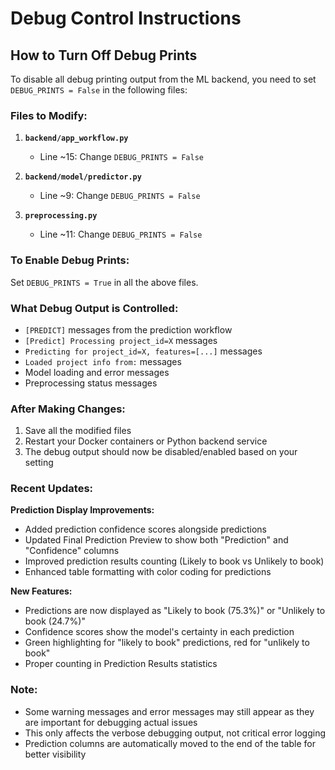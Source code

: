 # Debug Control Instructions

## How to Turn Off Debug Prints

To disable all debug printing output from the ML backend, you need to set `DEBUG_PRINTS = False` in the following files:

### Files to Modify:

1. **`backend/app_workflow.py`**
   - Line ~15: Change `DEBUG_PRINTS = False`

2. **`backend/model/predictor.py`**
   - Line ~9: Change `DEBUG_PRINTS = False`

3. **`preprocessing.py`**
   - Line ~11: Change `DEBUG_PRINTS = False`

### To Enable Debug Prints:

Set `DEBUG_PRINTS = True` in all the above files.

### What Debug Output is Controlled:

- `[PREDICT]` messages from the prediction workflow
- `[Predict] Processing project_id=X` messages 
- `Predicting for project_id=X, features=[...]` messages
- `Loaded project info from:` messages
- Model loading and error messages
- Preprocessing status messages

### After Making Changes:

1. Save all the modified files
2. Restart your Docker containers or Python backend service
3. The debug output should now be disabled/enabled based on your setting

### Recent Updates:

**Prediction Display Improvements:**
- Added prediction confidence scores alongside predictions
- Updated Final Prediction Preview to show both "Prediction" and "Confidence" columns
- Improved prediction results counting (Likely to book vs Unlikely to book)
- Enhanced table formatting with color coding for predictions

**New Features:**
- Predictions are now displayed as "Likely to book (75.3%)" or "Unlikely to book (24.7%)"
- Confidence scores show the model's certainty in each prediction
- Green highlighting for "likely to book" predictions, red for "unlikely to book"
- Proper counting in Prediction Results statistics

### Note:

- Some warning messages and error messages may still appear as they are important for debugging actual issues
- This only affects the verbose debugging output, not critical error logging
- Prediction columns are automatically moved to the end of the table for better visibility
